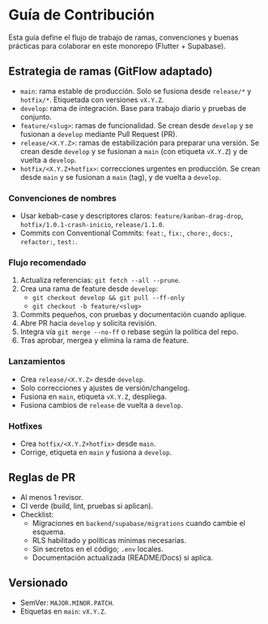 # Guía de Contribución

Esta guía define el flujo de trabajo de ramas, convenciones y buenas prácticas para colaborar en este monorepo (Flutter + Supabase).

## Estrategia de ramas (GitFlow adaptado)

- `main`: rama estable de producción. Solo se fusiona desde `release/*` y `hotfix/*`. Etiquetada con versiones `vX.Y.Z`.
- `develop`: rama de integración. Base para trabajo diario y pruebas de conjunto.
- `feature/<slug>`: ramas de funcionalidad. Se crean desde `develop` y se fusionan a `develop` mediante Pull Request (PR).
- `release/<X.Y.Z>`: ramas de estabilización para preparar una versión. Se crean desde `develop` y se fusionan a `main` (con etiqueta `vX.Y.Z`) y de vuelta a `develop`.
- `hotfix/<X.Y.Z+hotfix>`: correcciones urgentes en producción. Se crean desde `main` y se fusionan a `main` (tag), y de vuelta a `develop`.

### Convenciones de nombres
- Usar kebab-case y descriptores claros: `feature/kanban-drag-drop`, `hotfix/1.0.1-crash-inicio`, `release/1.1.0`.
- Commits con Conventional Commits: `feat:`, `fix:`, `chore:`, `docs:`, `refactor:`, `test:`.

### Flujo recomendado
1. Actualiza referencias: `git fetch --all --prune`.
2. Crea una rama de feature desde `develop`:
   - `git checkout develop && git pull --ff-only`
   - `git checkout -b feature/<slug>`
3. Commits pequeños, con pruebas y documentación cuando aplique.
4. Abre PR hacia `develop` y solicita revisión.
5. Integra vía `git merge --no-ff` o rebase según la política del repo.
6. Tras aprobar, mergea y elimina la rama de feature.

### Lanzamientos
- Crea `release/<X.Y.Z>` desde `develop`.
- Solo correcciones y ajustes de versión/changelog.
- Fusiona en `main`, etiqueta `vX.Y.Z`, despliega.
- Fusiona cambios de `release` de vuelta a `develop`.

### Hotfixes
- Crea `hotfix/<X.Y.Z+hotfix>` desde `main`.
- Corrige, etiqueta en `main` y fusiona a `develop`.

## Reglas de PR
- Al menos 1 revisor.
- CI verde (build, lint, pruebas si aplican).
- Checklist:
  - Migraciones en `backend/supabase/migrations` cuando cambie el esquema.
  - RLS habilitado y políticas mínimas necesarias.
  - Sin secretos en el código; `.env` locales.
  - Documentación actualizada (README/Docs) si aplica.

## Versionado
- SemVer: `MAJOR.MINOR.PATCH`.
- Etiquetas en `main`: `vX.Y.Z`.

